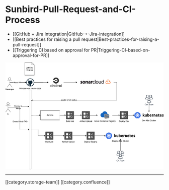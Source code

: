 # Sunbird-Pull-Request-and-CI-Process

* \[\[GitHub + Jira integration|GitHub-+-Jira-integration]]
* \[\[Best practices for raising a pull request|Best-practices-for-raising-a-pull-request]]
* \[\[Triggering CI based on approval for PR|Triggering-CI-based-on-approval-for-PR]]

![](../../../../DevOpsFull/AllDocs/images/storage/Sunbird-CICD.png)

***

\[\[category.storage-team]] \[\[category.confluence]]
